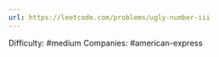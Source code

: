 ```yaml
---
url: https://leetcode.com/problems/ugly-number-iii
---
```


Difficulty: #medium
Companies: #american-express